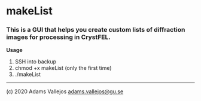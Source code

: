 # makeList

### This is a GUI that helps you create custom lists of diffraction images for processing in CrystFEL.
**Usage**
1. SSH into backup
2. chmod +x makeList (only the first time)
3. ./makeList
---
(c) 2020 Adams Vallejos <adams.vallejos@gu.se>